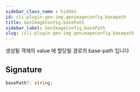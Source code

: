```yaml
---
sidebar_class_name : hidden
id: cli-plugin-gen-img.genimageconfig.basepath
title: GenImageConfig.basePath
sidebar_label: GenImageConfig.basePath
slug: /cli-plugin-gen-img.genimageconfig.basepath
---
```






생성될 객체의 value 에 할당될 경로의 base-path 입니다

## Signature

```typescript
basePath?: string;
```
